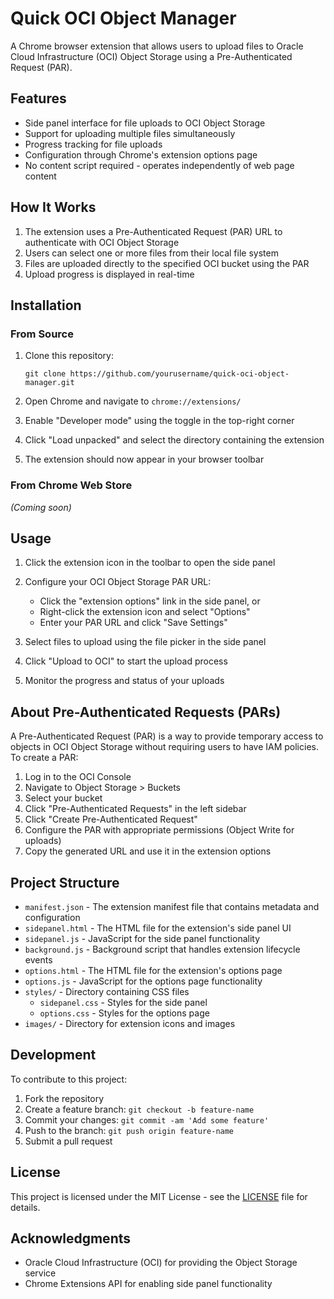 # Quick OCI Object Manager

A Chrome browser extension that allows users to upload files to Oracle Cloud Infrastructure (OCI) Object Storage using a Pre-Authenticated Request (PAR).

## Features

- Side panel interface for file uploads to OCI Object Storage
- Support for uploading multiple files simultaneously
- Progress tracking for file uploads
- Configuration through Chrome's extension options page
- No content script required - operates independently of web page content

## How It Works

1. The extension uses a Pre-Authenticated Request (PAR) URL to authenticate with OCI Object Storage
2. Users can select one or more files from their local file system
3. Files are uploaded directly to the specified OCI bucket using the PAR
4. Upload progress is displayed in real-time

## Installation

### From Source

1. Clone this repository:
   ```
   git clone https://github.com/yourusername/quick-oci-object-manager.git
   ```

2. Open Chrome and navigate to `chrome://extensions/`

3. Enable "Developer mode" using the toggle in the top-right corner

4. Click "Load unpacked" and select the directory containing the extension

5. The extension should now appear in your browser toolbar

### From Chrome Web Store

*(Coming soon)*

## Usage

1. Click the extension icon in the toolbar to open the side panel

2. Configure your OCI Object Storage PAR URL:
   - Click the "extension options" link in the side panel, or
   - Right-click the extension icon and select "Options"
   - Enter your PAR URL and click "Save Settings"

3. Select files to upload using the file picker in the side panel

4. Click "Upload to OCI" to start the upload process

5. Monitor the progress and status of your uploads

## About Pre-Authenticated Requests (PARs)

A Pre-Authenticated Request (PAR) is a way to provide temporary access to objects in OCI Object Storage without requiring users to have IAM policies. To create a PAR:

1. Log in to the OCI Console
2. Navigate to Object Storage > Buckets
3. Select your bucket
4. Click "Pre-Authenticated Requests" in the left sidebar
5. Click "Create Pre-Authenticated Request"
6. Configure the PAR with appropriate permissions (Object Write for uploads)
7. Copy the generated URL and use it in the extension options

## Project Structure

- `manifest.json` - The extension manifest file that contains metadata and configuration
- `sidepanel.html` - The HTML file for the extension's side panel UI
- `sidepanel.js` - JavaScript for the side panel functionality
- `background.js` - Background script that handles extension lifecycle events
- `options.html` - The HTML file for the extension's options page
- `options.js` - JavaScript for the options page functionality
- `styles/` - Directory containing CSS files
  - `sidepanel.css` - Styles for the side panel
  - `options.css` - Styles for the options page
- `images/` - Directory for extension icons and images

## Development

To contribute to this project:

1. Fork the repository
2. Create a feature branch: `git checkout -b feature-name`
3. Commit your changes: `git commit -am 'Add some feature'`
4. Push to the branch: `git push origin feature-name`
5. Submit a pull request

## License

This project is licensed under the MIT License - see the [LICENSE](LICENSE) file for details.

## Acknowledgments

- Oracle Cloud Infrastructure (OCI) for providing the Object Storage service
- Chrome Extensions API for enabling side panel functionality
